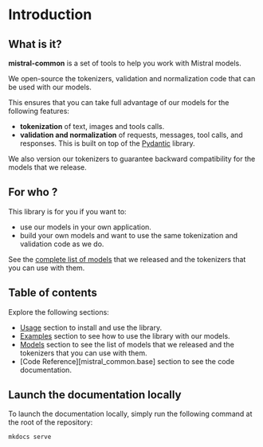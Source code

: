# Introduction

## What is it? 

**mistral-common** is a set of tools to help you work with Mistral models.

We open-source the tokenizers, validation and normalization code that can be used with our models.

This ensures that you can take full advantage of our models for the following features:

- **tokenization** of text, images and tools calls.
- **validation and normalization** of requests, messages, tool calls, and responses. This is built on top of the [Pydantic](https://docs.pydantic.dev/latest/) library.

We also version our tokenizers to guarantee backward compatibility for the models that we release.

## For who ?

This library is for you if you want to:

- use our models in your own application.
- build your own models and want to use the same tokenization and validation code as we do.

See the [complete list of models](./models.md) that we released and the tokenizers that you can use with them.

## Table of contents

Explore the following sections:

- [Usage](./usage/index.md) section to install and use the library.
- [Examples](./examples/index.md) section to see how to use the library with our models.
- [Models](./models.md) section to see the list of models that we released and the tokenizers that you can use with them.
- [Code Reference][mistral_common.base] section to see the code documentation.

## Launch the documentation locally

To launch the documentation locally, simply run the following command at the root of the repository:
```sh
mkdocs serve
```